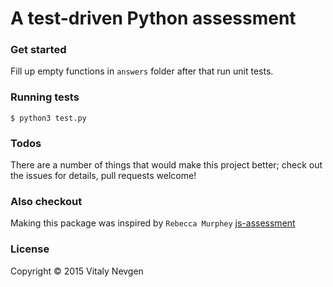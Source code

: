 # A test-driven Python assessment

### Get started
Fill up empty functions in `answers` folder after that run unit tests.    
 

### Running tests
    $ python3 test.py

### Todos
There are a number of things that would make this project better; check out the issues for details, pull requests welcome!

### Also checkout 
Making this package was inspired by `Rebecca Murphey` [js-assessment](https://github.com/rmurphey/js-assessment)

### License
Copyright © 2015 Vitaly Nevgen